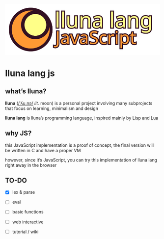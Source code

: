 ![logo](logo-lluna-lang-js.svg)

# lluna lang js

## what’s lluna?

**lluna** ([/ˈʎu.nə/](https://en.wiktionary.org/wiki/lluna) *lit.* moon) is a personal project involving many subprojects that focus on learning, minimalism and design

**lluna lang** is lluna’s programming language, inspired mainly by Lisp and Lua

## why JS?

this JavaScript implementation is a proof of concept, the final version will be written in C and have a proper VM 

however, since it’s JavaScript, you can try this implementation of lluna lang right away in the browser

## TO-DO

- [x] lex & parse

- [ ] eval

- [ ] basic functions

- [ ] web interactive

- [ ] tutorial / wiki
